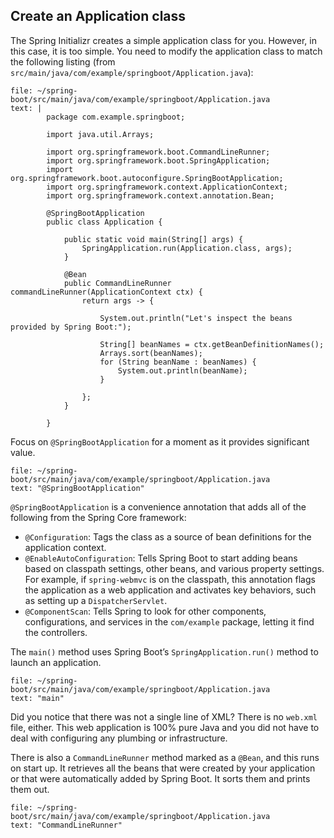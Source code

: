 
## Create an Application class

The Spring Initializr creates a simple application class for you. However, in this case, it is too simple. You need to modify the application class to match the following listing (from `src/main/java/com/example/springboot/Application.java`):


```editor:append-lines-to-file
file: ~/spring-boot/src/main/java/com/example/springboot/Application.java
text: |
        package com.example.springboot;

        import java.util.Arrays;

        import org.springframework.boot.CommandLineRunner;
        import org.springframework.boot.SpringApplication;
        import org.springframework.boot.autoconfigure.SpringBootApplication;
        import org.springframework.context.ApplicationContext;
        import org.springframework.context.annotation.Bean;

        @SpringBootApplication
        public class Application {

            public static void main(String[] args) {
                SpringApplication.run(Application.class, args);
            }

            @Bean
            public CommandLineRunner commandLineRunner(ApplicationContext ctx) {
                return args -> {

                    System.out.println("Let's inspect the beans provided by Spring Boot:");

                    String[] beanNames = ctx.getBeanDefinitionNames();
                    Arrays.sort(beanNames);
                    for (String beanName : beanNames) {
                        System.out.println(beanName);
                    }

                };
            }

        }
```


Focus on `@SpringBootApplication` for a moment as it provides significant value.
```editor:select-matching-text
file: ~/spring-boot/src/main/java/com/example/springboot/Application.java
text: "@SpringBootApplication"
```

`@SpringBootApplication` is a convenience annotation that adds all of the following from the Spring Core framework:
*   `@Configuration`: Tags the class as a source of bean definitions for the application context.
*   `@EnableAutoConfiguration`: Tells Spring Boot to start adding beans based on classpath settings, other beans, and various property settings. For example, if `spring-webmvc` is on the classpath, this annotation flags the application as a web application and activates key behaviors, such as setting up a `DispatcherServlet`.
*   `@ComponentScan`: Tells Spring to look for other components, configurations, and services in the `com/example` package, letting it find the controllers.

The `main()` method uses Spring Boot’s `SpringApplication.run()` method to launch an application. 
```editor:select-matching-text
file: ~/spring-boot/src/main/java/com/example/springboot/Application.java
text: "main"
```

Did you notice that there was not a single line of XML? There is no `web.xml` file, either. This web application is 100% pure Java and you did not have to deal with configuring any plumbing or infrastructure.

There is also a `CommandLineRunner` method marked as a `@Bean`, and this runs on start up. It retrieves all the beans that were created by your application or that were automatically added by Spring Boot. It sorts them and prints them out.
```editor:select-matching-text
file: ~/spring-boot/src/main/java/com/example/springboot/Application.java
text: "CommandLineRunner"
```
